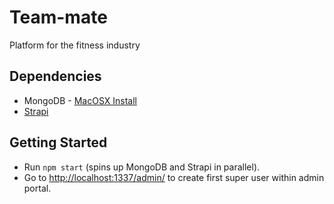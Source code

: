 # Team-mate
Platform for the fitness industry

## Dependencies

* MongoDB - [MacOSX Install](https://docs.mongodb.com/manual/tutorial/install-mongodb-on-os-x/)
* [Strapi](https://strapi.io/getting-started)

## Getting Started

- Run `npm start` (spins up MongoDB and Strapi in parallel).
- Go to [http://localhost:1337/admin/](http://localhost:1337/admin/) to create first super user within admin portal.
